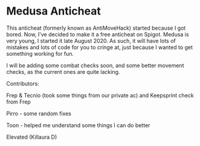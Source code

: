 # Medusa Anticheat
This anticheat (formerly known as AntiMoveHack) started because I got bored. 
Now, I've decided to make it a free anticheat on Spigot.
Medusa is very young, I started it late August 2020. As such, it will have lots of mistakes and lots of code for you to cringe at, just because I wanted to get something working for fun.

I will be adding some combat checks soon, and some better movement checks, as the current ones are quite lacking.

Contributors: 

Frep & Tecnio (took some things from our private ac) and Keepsprint check from Frep

Pirro - some random fixes

Toon - helped me understand some things I can do better

Elevated (Killaura D)


